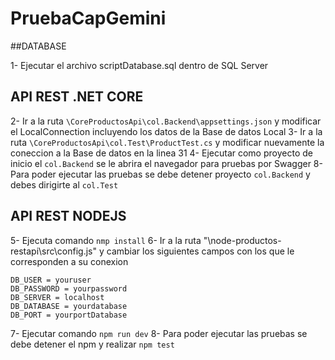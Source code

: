 # PruebaCapGemini

##DATABASE

1- Ejecutar el archivo scriptDatabase.sql dentro de SQL Server

## API REST .NET CORE


2- Ir a la ruta ```\CoreProductosApi\col.Backend\appsettings.json``` y modificar el LocalConnection incluyendo los datos de la Base de datos Local
3- Ir a la ruta ```\CoreProductosApi\col.Test\ProductTest.cs``` y modificar nuevamente la coneccion a la Base de datos en la linea 31 
4- Ejecutar como proyecto de inicio el ```col.Backend``` se le abrira el navegador para pruebas por Swagger
8- Para poder ejecutar las pruebas se debe detener proyecto ```col.Backend``` y debes dirigirte al ```col.Test```

## API REST NODEJS 

5- Ejecuta comando ```nmp install```
6- Ir a la ruta "\node-productos-restapi\src\config.js" y cambiar los siguientes campos con los que le corresponden a su conexion 
```
DB_USER = youruser
DB_PASSWORD = yourpassword
DB_SERVER = localhost
DB_DATABASE = yourdatabase
DB_PORT = yourportDatabase
```
7- Ejecutar comando ```npm run dev```
8- Para poder ejecutar las pruebas se debe detener el npm y realizar ```npm test```
